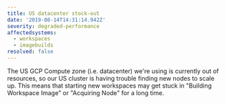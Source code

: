 ```yaml
---
title: US datacenter stock-out
date: '2019-08-14T14:31:14.942Z'
severity: degraded-performance
affectedsystems:
  - workspaces
  - imagebuilds
resolved: false
---
```

The US GCP Compute zone (i.e. datacenter) we're using is currently out of resources, so our US cluster is having trouble finding new nodes to scale up. This means that starting new workspaces may get stuck in "Building Workspace Image" or "Acquiring Node" for a long time.

<!--- language code: en -->
